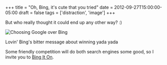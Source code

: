 +++
title = "Oh, Bing, it's cute that you tried"
date = 2012-09-27T15:00:00-05:00
draft = false
tags = ['distraction', 'image']
+++

But who really thought it could end up any other way? :)

![Choosing Google over Bing](/images/chose_google_over_bing.jpg)

Lovin' Bing's bitter message about winning yada yada

Some friendly competition will do both search engines some good, so I invite you to [Bing It On](http://bingiton.com).
